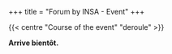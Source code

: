 +++
title = "Forum by INSA - Event"
+++

{{< centre "Course of the event" "deroule" >}}

**Arrive bientôt.**
<!--This year, various activities will be offered to you during the Forum By INSA
throughout October 25. You will then be able to take an interest in the various
workshops, conferences and round tables that will punctuate this day. To
understand the purpose of each, here's a quick summary of what to expect.

- [Conferences](#deroule)
- [Workshops](#ateliers)
- [Before the forum](#avant)

{{</ centre >}}


{{< paragraph-with-image-right
    title="Conferences"
    src="/images/conference.jpg">}}

**10h-11h** : Ils ont entrepris ! Feedback from INSA engineers on
entrepreneurship

**11h-12h** : Engineering abroad: personal and professional enrichment

**14h30-15h30** : First job: integrating into the workforce

**16h-17h** : The role of engineers in the ecological transition

{{</ paragraph-with-image-right >}}

{{< centre "Workshops" "ateliers" />}}

{{< paragraph-with-image-left
    title="LinkedIn profil proofreading"
    src="/images/interview-computers.jpg">}}

**What** ? An individual speed meeting with a consultant trainer during which
you can identify areas for improvement allowing you to make LinkedIn a real
tool for job search. The proofreading will be based on 3 elements of study:
profile, communication and network.

**Who** ? The 636 agency (social media strategy consulting company) and the PPI

**Where** ? Salle 108 STPI

**When** ? 4 sessions: 9h-10h30, 11h-12h30, 13h30-15h, 15h30-17h

**How many** ? 36 people maximum per session

{{</ paragraph-with-image-left >}}


{{< paragraph-with-image-right
    title="Emotional intelligence"
    src="/images/microphone.jpg">}}

**What** ? Through significant incidents in history, Jean-Christophe shows how
our ability to perceive emotions, understand them, integrate them to facilitate
and nourish thought promote personal fulfillment and collective performance. If
you have trouble controlling your stress in exams, orals or job interviews,
this workshop is for you!

**Who** ? Jean-Christophe Thibaud (professional coach certified HEC Paris) and
the PPI

**Where** ? Salle 9 STPI

**When** ? 10h-12h

**How many** ? 50 people maximum

{{</ paragraph-with-image-right >}}


{{< paragraph-with-image-left
    title="VIE"
    src="/images/chairs.jpg">}}

**What** ? 

**Who** ? Ewan Belbeoch (Sales & Account Manager at AirBusiness Academy) and the PPI

**Where** ? Salle 9 STPI

**When** ? 14h-15h30

**How many** ? 50 people maximum

{{</ paragraph-with-image-left >}}


{{< centre "Before the forum" "avant" >}}

Several workshops will be offered to students before the forum

{{</ centre >}}


{{< paragraph-with-image-right
    title="How to effectively approach and convince a recruiter"
    src="/images/interview-2.jpg">}}

**What** ? Approaching recruiters on the day of the Forum is quite an art!
Upstream preparation, attitude to adopt or catchphrase, Mrs. Bertona offers a
workshop in which she will bring together her best advice to quickly convince a
recruiter in the context of the Forum and how to follow up on this first
exchange!

**Who** ? Laurence Bertona (Trainer and professional coach at INSA Toulouse Alumni)

**Where** ? 

**When** ? October 19th from 6 p.m. to 8 p.m.

**How many** ? No limit [<u>prior
signup<u>](https://insa-toulouse.jobteaser.com/fr/events/155301-14e-edition-du-forum-by-insa)

{{</ paragraph-with-image-right >}}


{{< paragraph-with-image-left
    title="CV proofreading and individualized advice"
    src="/images/interview-papers.jpg">}}

**What** ? Throughout the afternoon, you will be able to come and gather valuable
advice on both substance and form so that your CV is perfect for the Forum.

**Who** ? Laurence Bertona (Trainer and professional coach at INSA Toulouse Alumni)

**Where** ? 

**When** ? October 20th from 1 p.m. to 5 p.m.

**How many** ? No limit and no signup

{{</ paragraph-with-image-left >}}


{{< centre "Want to participate?" >}}
Contact Lucie Schmitt, head of the business unit to find out more.

[l_schmit@insa-toulouse.fr](mailto:l_schmit@insa-toulouse.fr)
{{</ centre >}}-->
